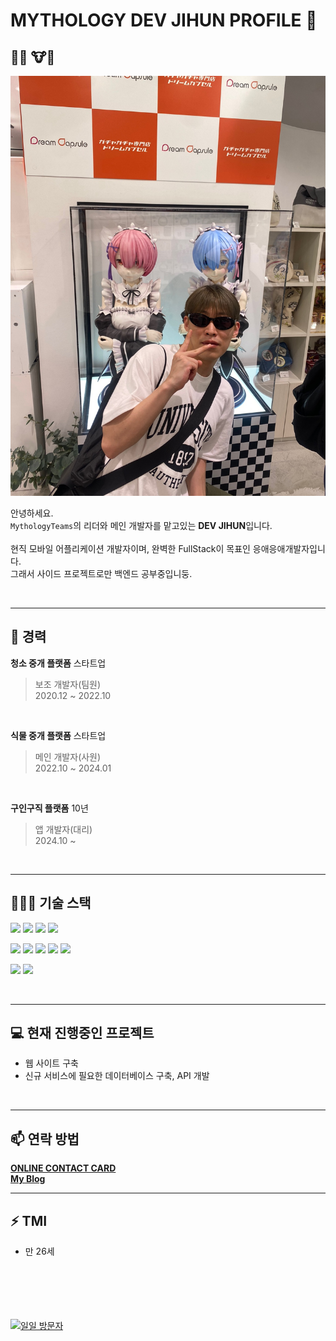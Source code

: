 # MYTHOLOGY DEV JIHUN PROFILE 👋


## 🙋‍♂️ 🐮🐶
<img src="https://github.com/MythologyDevJihun/MythologyDevJihun/blob/main/IMG_3148%202.JPG" alt="램짱 람짱과 함께 찍은 사진" width="600"/>

안녕하세요.<br/>
`MythologyTeams`의 리더와 메인 개발자를 맡고있는 **DEV JIHUN**입니다.<br/><br/>
현직 모바일 어플리케이션 개발자이며, 완벽한 FullStack이 목표인 응애응애개발자입니다.<br/>
그래서 사이드 프로젝트로만 백엔드 공부중입니둥.<br/>


<br/>

---

## 💼 경력
**청소 중개 플랫폼** 스타트업<br/>
> 보조 개발자(팀원)<br/>
> 2020.12 ~ 2022.10
<br/>

**식물 중개 플랫폼** 스타트업<br/>
> 메인 개발자(사원)<br/>
> 2022.10 ~ 2024.01
<br/>

**구인구직 플랫폼** 10년<br/>
> 앱 개발자(대리)<br/>
> 2024.10 ~
<br/>

---

## 🧑🏻‍💻 기술 스택
<p align>
  <img src="https://img.shields.io/badge/Flutter-02569B?style=flat-square&logo=Flutter&logoColor=white"/>
  <img src="https://img.shields.io/badge/Vue.js-4FC08D?style=flat-square&logo=Vue.js&logoColor=white"/>
  <img src="https://img.shields.io/badge/Node.js-339933?style=flat-square&logo=Node.js&logoColor=white"/>
  <img src="https://img.shields.io/badge/MySQL-4479A1?style=flat-square&logo=MySQL&logoColor=white"/>
</p>

<p align>
  <img src="https://img.shields.io/badge/Dart-0175C2?style=flat-square&logo=Dart&logoColor=white"/>
  <img src="https://img.shields.io/badge/JavaScript-F7DF1E?style=flat-square&logo=JavaScript&logoColor=black"/>
  <img src="https://img.shields.io/badge/Python-3776AB?style=flat-square&logo=Python&logoColor=white"/>
  <img src="https://img.shields.io/badge/Java-007396?style=flat-square&logo=Java&logoColor=white"/>
  <img src="https://img.shields.io/badge/C%23-239120?style=flat-square&logo=CSharp&logoColor=white"/>
</p>

<p align>
  <img src="https://img.shields.io/badge/Ubuntu-E95420?style=flat-square&logo=Ubuntu&logoColor=white"/>
  <img src="https://img.shields.io/badge/CentOS-262577?style=flat-square&logo=CentOS&logoColor=white"/>
</p>

<br/>

---

## 💻 현재 진행중인 프로젝트
- 웹 사이트 구축
- 신규 서비스에 필요한 데이터베이스 구축, API 개발

<br/>

---

## 📫 연락 방법
[**ONLINE CONTACT CARD**](https://mythologyteams.com/contact_us?name=신지훈) <br>
[**My Blog**](https://mythologydevjihun.github.io/)
<br/>

---

## ⚡ TMI
- 만 26세




<br/><br/><br/><br/><br/>
[![일일 방문자](https://hits.seeyoufarm.com/api/count/incr/badge.svg?url=https%3A%2F%2Fgithub.com%2FMythologyDevJihun&count_bg=%2379C83D&title_bg=%23555555&icon=&icon_color=%23E7E7E7&title=히트&edge_flat=false)](https://hits.seeyoufarm.com)
